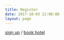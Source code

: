 ```yaml
---
title: Register
date: 2017-10-03 12:00:00
layout: page
---
```


<div class="section">
  <a class="big-links" href="https://voxproduct.typeform.com/to/EGJWFB" target="_blank">sign up</a>
  <span class="big-links">/</span>
  <a class="big-links" href="http://bit.ly/2hM71DE" target="_blank">book hotel</a>
</div>

